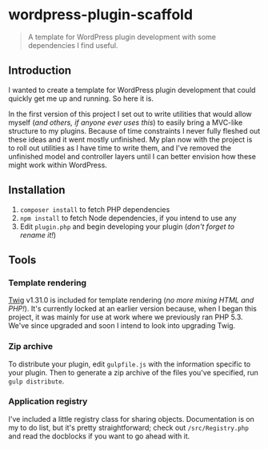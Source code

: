 # wordpress-plugin-scaffold

> A template for WordPress plugin development with some dependencies I find useful.

## Introduction

I wanted to create a template for WordPress plugin development that could quickly get me up and running. So here it is.

In the first version of this project I set out to write utilities that would allow myself (_and others, if anyone ever uses this_) to easily bring a MVC-like
structure to my plugins. Because of time constraints I never fully fleshed out these ideas and it went mostly unfinished. My plan now with the project is to
roll out utilities as I have time to write them, and I've removed the unfinished model and controller layers until I can better envision how these might work
within WordPress.

## Installation

1. `composer install` to fetch PHP dependencies
2. `npm install` to fetch Node dependencies, if you intend to use any
3. Edit `plugin.php` and begin developing your plugin (_don't forget to rename it!_)

## Tools

### Template rendering

[Twig](http://twig.sensiolabs.org/doc/1.x/) v1.31.0 is included for template rendering (_no more mixing HTML and PHP!_). It's currently locked at an earlier version because, when I began this project, it was mainly for use at work where we previously ran PHP 5.3. We've since upgraded and soon I intend to look into upgrading Twig.

### Zip archive

To distribute your plugin, edit `gulpfile.js` with the information specific to your plugin.
Then to generate a zip archive of the files you've specified, run `gulp distribute`. 

### Application registry

I've included a little registry class for sharing objects. Documentation is on my to do list, but it's pretty straightforward; check out `/src/Registry.php` and
read the docblocks if you want to go ahead with it.